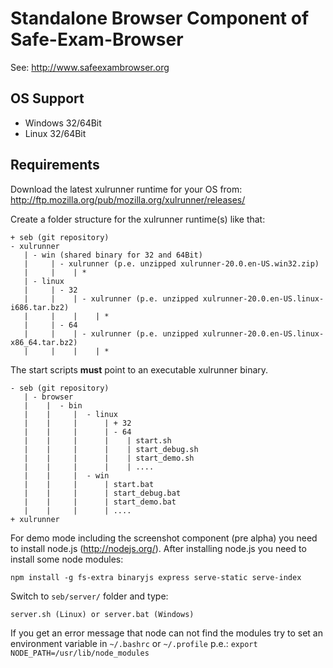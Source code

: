 Standalone Browser Component of Safe-Exam-Browser
=================================================
See: http://www.safeexambrowser.org


## OS Support ##
* Windows 32/64Bit
* Linux   32/64Bit

## Requirements ##
Download the latest xulrunner runtime for your OS from:
http://ftp.mozilla.org/pub/mozilla.org/xulrunner/releases/ 

Create a folder structure for the xulrunner runtime(s) like that:

``` 
+ seb (git repository)
- xulrunner
   | - win (shared binary for 32 and 64Bit)
   |     | - xulrunner (p.e. unzipped xulrunner-20.0.en-US.win32.zip)
   |     |    | * 
   | - linux
   |     | - 32
   |     |    | - xulrunner (p.e. unzipped xulrunner-20.0.en-US.linux-i686.tar.bz2)
   |     |    |    | *    
   |     | - 64
   |     |    | - xulrunner (p.e. unzipped xulrunner-20.0.en-US.linux-x86_64.tar.bz2)
   |     |    |    | *
``` 

The start scripts **must** point to an executable xulrunner binary.

``` 
- seb (git repository)
   | - browser
   |    |  - bin 
   |	|     |  - linux
   |    |     |      | + 32
   |	|     |      | - 64
   |	|     |      |    | start.sh
   |	|     |      |    | start_debug.sh
   |	|     |      |    | start_demo.sh
   |	|     |      |    | ....
   |	|     |  - win	
   |	|     |      | start.bat
   |	|     |      | start_debug.bat
   |	|     |      | start_demo.bat
   |	|     |      | ....
+ xulrunner
``` 

For demo mode including the screenshot component (pre alpha) you need to install node.js (http://nodejs.org/).
After installing node.js you need to install some node modules:
``` 
npm install -g fs-extra binaryjs express serve-static serve-index
``` 
Switch to ``` seb/server/ ``` folder and type:
```
server.sh (Linux) or server.bat (Windows)
```
If you get an error message that node can not find the modules try to set an environment variable in ``` ~/.bashrc ``` or ``` ~/.profile ``` p.e.: ``` export NODE_PATH=/usr/lib/node_modules ```
